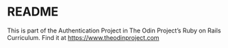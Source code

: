 # README

This is part of the Authentication Project in The Odin Project’s Ruby on Rails Curriculum. Find it at https://www.theodinproject.com
